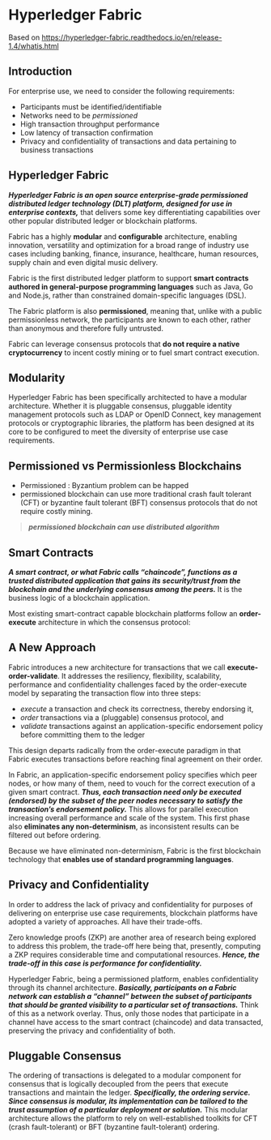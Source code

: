 # Hyperledger Fabric

Based on https://hyperledger-fabric.readthedocs.io/en/release-1.4/whatis.html

## Introduction

For enterprise use, we need to consider the following requirements:

- Participants must be identified/identifiable
- Networks need to be *permissioned*
- High transaction throughput performance
- Low latency of transaction confirmation
- Privacy and confidentiality of transactions and data pertaining to business transactions

## Hyperledger Fabric

***Hyperledger Fabric is an open source enterprise-grade permissioned distributed ledger technology (DLT) platform, designed for use in enterprise contexts,*** that delivers some key differentiating capabilities over other popular distributed ledger or blockchain platforms.

Fabric has a highly **modular** and **configurable** architecture, enabling innovation, versatility and optimization for a broad range of industry use cases including banking, finance, insurance, healthcare, human resources, supply chain and even digital music delivery.

Fabric is the first distributed ledger platform to support **smart contracts authored in general-purpose programming languages** such as Java, Go and Node.js, rather than constrained domain-specific languages (DSL).

The Fabric platform is also **permissioned**, meaning that, unlike with a public permissionless network, the participants are known to each other, rather than anonymous and therefore fully untrusted.

Fabric can leverage consensus protocols that **do not require a native cryptocurrency** to incent costly mining or to fuel smart contract execution.

## Modularity

Hyperledger Fabric has been specifically architected to have a modular architecture. Whether it is pluggable consensus, pluggable identity management protocols such as LDAP or OpenID Connect, key management protocols or cryptographic libraries, the platform has been designed at its core to be configured to meet the diversity of enterprise use case requirements.

## Permissioned vs Permissionless Blockchains

- Permissioned : Byzantium problem can be happed
- permissioned blockchain can use more traditional crash fault tolerant (CFT) or byzantine fault tolerant (BFT) consensus protocols that do not require costly mining.

> ***permissioned blockchain can use distributed algorithm***

## Smart Contracts

***A smart contract, or what Fabric calls “chaincode”, functions as a trusted distributed application that gains its security/trust from the blockchain and the underlying consensus among the peers.*** It is the business logic of a blockchain application.

Most existing smart-contract capable blockchain platforms follow an **order-execute** architecture in which the consensus protocol:

## A New Approach

Fabric introduces a new architecture for transactions that we call **execute-order-validate**. It addresses the resiliency, flexibility, scalability, performance and confidentiality challenges faced by the order-execute model by separating the transaction flow into three steps:

- *execute* a transaction and check its correctness, thereby endorsing it,
- *order* transactions via a (pluggable) consensus protocol, and
- *validate* transactions against an application-specific endorsement policy before committing them to the ledger

This design departs radically from the order-execute paradigm in that Fabric executes transactions before reaching final agreement on their order.

In Fabric, an application-specific endorsement policy specifies which peer nodes, or how many of them, need to vouch for the correct execution of a given smart contract. ***Thus, each transaction need only be executed (endorsed) by the subset of the peer nodes necessary to satisfy the transaction’s endorsement policy.*** This allows for parallel execution increasing overall performance and scale of the system. This first phase also **eliminates any non-determinism**, as inconsistent results can be filtered out before ordering.

Because we have eliminated non-determinism, Fabric is the first blockchain technology that **enables use of standard programming languages**.

## Privacy and Confidentiality

In order to address the lack of privacy and confidentiality for purposes of delivering on enterprise use case requirements, blockchain platforms have adopted a variety of approaches. All have their trade-offs.

Zero knowledge proofs (ZKP) are another area of research being explored to
address this problem, the trade-off here being that, presently, computing a ZKP
requires considerable time and computational resources. ***Hence, the trade-off in
this case is performance for confidentiality.***

Hyperledger Fabric, being a permissioned platform, enables confidentiality through its channel architecture. ***Basically, participants on a Fabric network can establish a “channel” between the subset of participants that should be granted visibility to a particular set of transactions.*** Think of this as a network overlay. Thus, only those nodes that participate in a channel have access to the smart contract (chaincode) and data transacted, preserving the privacy and confidentiality of both.

## Pluggable Consensus

The ordering of transactions is delegated to a modular component for consensus that is logically decoupled from the peers that execute transactions and maintain the ledger. ***Specifically, the ordering service. Since consensus is modular, its implementation can be tailored to the trust assumption of a particular deployment or solution.*** This modular architecture allows the platform to rely on well-established toolkits for CFT (crash fault-tolerant) or BFT (byzantine fault-tolerant) ordering.